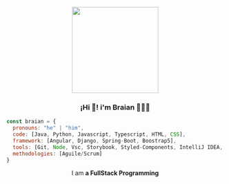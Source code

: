 
<p align="center" width="300" >
<img align="center"width="200" src="https://user-images.githubusercontent.com/95662710/208617544-901077fa-f817-4b64-8185-1aeef6f6afda.jpg"/>
<h3 align="center">¡Hi 👋! i'm Braian 👨🏻‍💻</h3>

</p>


```javascript
const braian = {
  pronouns: "he" | "him",
  code: [Java, Python, Javascript, Typescript, HTML, CSS],
  framework: [Angular, Django, Spring-Boot, Boostrap5],
  tools: [Git, Node, Vsc, Storybook, Styled-Components, IntelliJ IDEA, Jira, Figma, Canva],
  methodologies: [Aguile/Scrum]
}
```
<p align="center">I am <strong> a FullStack Programming</strong></p>
